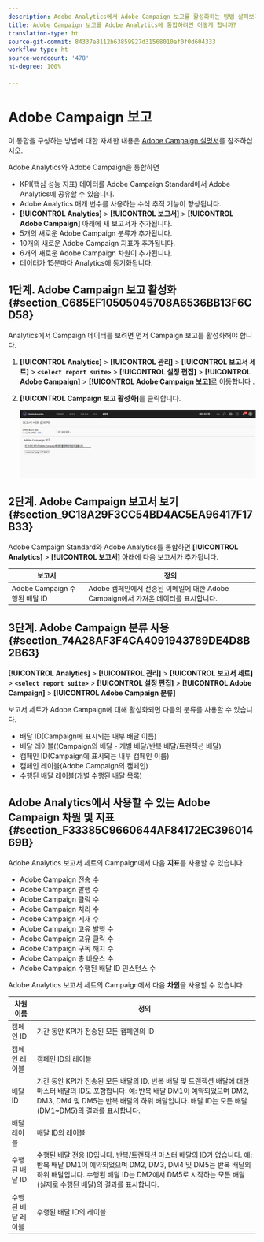 ```yaml
---
description: Adobe Analytics에서 Adobe Campaign 보고를 활성화하는 방법 살펴보기
title: Adobe Campaign 보고를 Adobe Analytics에 통합하려면 어떻게 합니까?
translation-type: ht
source-git-commit: 84337e8112b63859927d31568010ef0f0d604333
workflow-type: ht
source-wordcount: '478'
ht-degree: 100%

---
```



# Adobe Campaign 보고

이 통합을 구성하는 방법에 대한 자세한 내용은 [Adobe Campaign 설명서](https://helpx.adobe.com/kr/campaign/standard/integrating/using/about-campaign-analytics-integration.html)를 참조하십시오.

Adobe Analytics와 Adobe Campaign을 통합하면

* KPI(핵심 성능 지표) 데이터를 Adobe Campaign Standard에서 Adobe Analytics에 공유할 수 있습니다.
* Adobe Analytics 매개 변수를 사용하는 수식 추적 기능이 향상됩니다.
* **[!UICONTROL Analytics]** > **[!UICONTROL 보고서]** > **[!UICONTROL Adobe Campaign]** 아래에 새 보고서가 추가됩니다.
* 5개의 새로운 Adobe Campaign 분류가 추가됩니다.
* 10개의 새로운 Adobe Campaign 지표가 추가됩니다.
* 6개의 새로운 Adobe Campaign 차원이 추가됩니다.
* 데이터가 15분마다 Analytics에 동기화됩니다.

## 1단계. Adobe Campaign 보고 활성화 {#section_C685EF10505045708A6536BB13F6CD58}

Analytics에서 Campaign 데이터를 보려면 먼저 Campaign 보고를 활성화해야 합니다.

1. **[!UICONTROL Analytics]** > **[!UICONTROL 관리]** > **[!UICONTROL 보고서 세트]** > **`<select report suite>`** > **[!UICONTROL 설정 편집]** > **[!UICONTROL Adobe Campaign]** > **[!UICONTROL Adobe Campaign 보고]**&#x200B;로 이동합니다 .
1. **[!UICONTROL Campaign 보고 활성화]**&#x200B;를 클릭합니다.

   ![](assets/enable-campaign.png)

## 2단계. Adobe Campaign 보고서 보기 {#section_9C18A29F3CC54BD4AC5EA96417F17B33}

Adobe Campaign Standard와 Adobe Analytics를 통합하면 **[!UICONTROL Analytics]** > **[!UICONTROL 보고서]** 아래에 다음 보고서가 추가됩니다.

| 보고서 | 정의 |
|--- |--- |
| Adobe Campaign 수행된 배달 ID | Adobe 캠페인에서 전송된 이메일에 대한 Adobe Campaign에서 가져온 데이터를 표시합니다. |

## 3단계. Adobe Campaign 분류 사용 {#section_74A28AF3F4CA4091943789DE4D8B2B63}

**[!UICONTROL Analytics]** > **[!UICONTROL 관리]** > **[!UICONTROL 보고서 세트]** > **`<select report suite>`** > **[!UICONTROL 설정 편집]** > **[!UICONTROL Adobe Campaign]** > **[!UICONTROL Adobe Campaign 분류]**

보고서 세트가 Adobe Campaign에 대해 활성화되면 다음의 분류를 사용할 수 있습니다.

* 배달 ID(Campaign에 표시되는 내부 배달 이름)
* 배달 레이블((Campaign의 배달 - 개별 배달/반복 배달/트랜잭션 배달)
* 캠페인 ID(Campaign에 표시되는 내부 캠페인 이름)
* 캠페인 레이블(Adobe Campaign의 캠페인)
* 수행된 배달 레이블(개별 수행된 배달 목록)

## Adobe Analytics에서 사용할 수 있는 Adobe Campaign 차원 및 지표 {#section_F33385C9660644AF84172EC39601469B}

Adobe Analytics 보고서 세트의 Campaign에서 다음 **지표**&#x200B;를 사용할 수 있습니다.

* Adobe Campaign 전송 수
* Adobe Campaign 발행 수
* Adobe Campaign 클릭 수
* Adobe Campaign 처리 수
* Adobe Campaign 게재 수
* Adobe Campaign 고유 발행 수
* Adobe Campaign 고유 클릭 수
* Adobe Campaign 구독 해지 수
* Adobe Campaign 총 바운스 수
* Adobe Campaign 수행된 배달 ID 인스턴스 수

Adobe Analytics 보고서 세트의 Campaign에서 다음 **차원**&#x200B;을 사용할 수 있습니다.

| 차원 이름 | 정의 |
|--- |--- |
| 캠페인 ID | 기간 동안 KPI가 전송된 모든 캠페인의 ID |
| 캠페인 레이블 | 캠페인 ID의 레이블 |
| 배달 ID | 기간 동안 KPI가 전송된 모든 배달의 ID. 반복 배달 및 트랜잭션 배달에 대한 마스터 배달의 ID도 포함합니다. 예: 반복 배달 DM1이 예약되었으며 DM2, DM3, DM4 및 DM5는 반복 배달의 하위 배달입니다.  배달 ID는 모든 배달(DM1~DM5)의 결과를 표시합니다. |
| 배달 레이블 | 배달 ID의 레이블 |
| 수행된 배달 ID | 수행된 배달 전용 ID입니다. 반복/트랜잭션 마스터 배달의 ID가 없습니다. 예: 반복 배달 DM1이 예약되었으며 DM2, DM3, DM4 및 DM5는 반복 배달의 하위 배달입니다. 수행된 배달 ID는 DM2에서 DM5로 시작하는 모든 배달(실제로 수행된 배달)의 결과를 표시합니다. |
| 수행된 배달 레이블 | 수행된 배달 ID의 레이블 |
